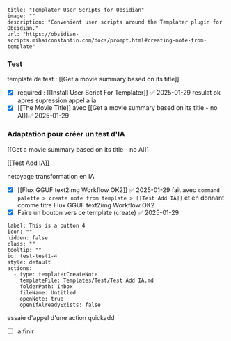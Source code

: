 
```embed
title: "Templater User Scripts for Obsidian"
image: ""
description: "Convenient user scripts around the Templater plugin for Obsidian."
url: "https://obsidian-scripts.mihaiconstantin.com/docs/prompt.html#creating-note-from-template"
```

### Test
template de test : [[Get a movie summary based on its title]]

- [x] required : [[Install User Script For Templater]] ✅ 2025-01-29
resulat ok apres supression appel a ia 
- [x] [[The Movie Title]]  avec [[Get a movie summary based on its title - no AI]]✅ 2025-01-29

### Adaptation pour créer un test d'IA 

 [[Get a movie summary based on its title - no AI]]
 
[[Test Add IA]]

 netoyage transformation en IA 
 - [x] [[Flux GGUF text2img Workflow OK2]] ✅ 2025-01-29
fait avec `command palette > create note from template > [[Test Add IA]]` et en donnant comme titre Flux GGUF text2img Workflow OK2
- [x] Faire un bouton vers ce template (create) ✅ 2025-01-29

```meta-bind-button
label: This is a button 4
icon: ""
hidden: false
class: ""
tooltip: ""
id: test-test1-4
style: default
actions:
  - type: templaterCreateNote
    templateFile: Templates/Test/Test Add IA.md
    folderPath: Inbox
    fileName: Untitled
    openNote: true
    openIfAlreadyExists: false

```


essaie d'appel d'une action quickadd 

- [ ] a finir 

